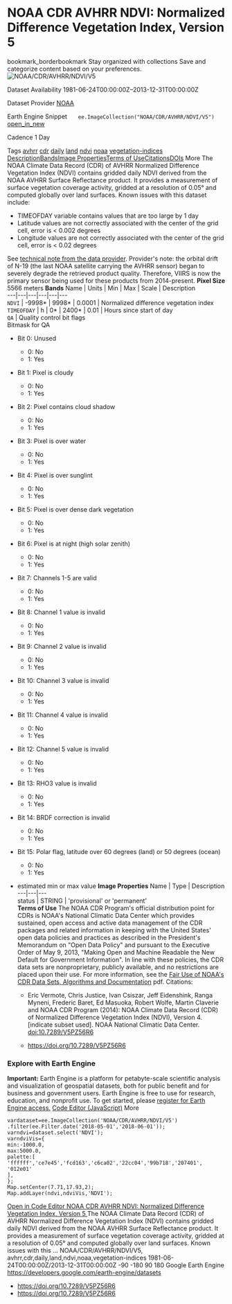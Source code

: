  
#  NOAA CDR AVHRR NDVI: Normalized Difference Vegetation Index, Version 5 
bookmark_borderbookmark Stay organized with collections  Save and categorize content based on your preferences.
![NOAA/CDR/AVHRR/NDVI/V5](https://developers.google.com/earth-engine/datasets/images/NOAA/NOAA_CDR_AVHRR_NDVI_V5_sample.png) 

Dataset Availability
    1981-06-24T00:00:00Z–2013-12-31T00:00:00Z 

Dataset Provider
     [ NOAA ](https://www.ncei.noaa.gov/products/climate-data-records/normalized-difference-vegetation-index) 

Earth Engine Snippet
     `    ee.ImageCollection("NOAA/CDR/AVHRR/NDVI/V5")   ` [ open_in_new ](https://code.earthengine.google.com/?scriptPath=Examples:Datasets/NOAA/NOAA_CDR_AVHRR_NDVI_V5) 

Cadence
    1 Day 

Tags
     [avhrr](https://developers.google.com/earth-engine/datasets/tags/avhrr) [cdr](https://developers.google.com/earth-engine/datasets/tags/cdr) [daily](https://developers.google.com/earth-engine/datasets/tags/daily) [land](https://developers.google.com/earth-engine/datasets/tags/land) [ndvi](https://developers.google.com/earth-engine/datasets/tags/ndvi) [noaa](https://developers.google.com/earth-engine/datasets/tags/noaa) [vegetation-indices](https://developers.google.com/earth-engine/datasets/tags/vegetation-indices)
[Description](https://developers.google.com/earth-engine/datasets/catalog/NOAA_CDR_AVHRR_NDVI_V5#description)[Bands](https://developers.google.com/earth-engine/datasets/catalog/NOAA_CDR_AVHRR_NDVI_V5#bands)[Image Properties](https://developers.google.com/earth-engine/datasets/catalog/NOAA_CDR_AVHRR_NDVI_V5#image-properties)[Terms of Use](https://developers.google.com/earth-engine/datasets/catalog/NOAA_CDR_AVHRR_NDVI_V5#terms-of-use)[Citations](https://developers.google.com/earth-engine/datasets/catalog/NOAA_CDR_AVHRR_NDVI_V5#citations)[DOIs](https://developers.google.com/earth-engine/datasets/catalog/NOAA_CDR_AVHRR_NDVI_V5#dois) More
The NOAA Climate Data Record (CDR) of AVHRR Normalized Difference Vegetation Index (NDVI) contains gridded daily NDVI derived from the NOAA AVHRR Surface Reflectance product. It provides a measurement of surface vegetation coverage activity, gridded at a resolution of 0.05° and computed globally over land surfaces.
Known issues with this dataset include:
  * TIMEOFDAY variable contains values that are too large by 1 day
  * Latitude values are not correctly associated with the center of the grid cell, error is < 0.002 degrees
  * Longitude values are not correctly associated with the center of the grid cell, error is < 0.02 degrees


See [technical note from the data provider](https://www.ncei.noaa.gov/pub/data/sds/cdr/CDRs/Normalized_Difference_Vegetation_Index/AVHRR/AlgorithmDescriptionAVHRR_01B-20b.pdf).
Provider's note: the orbital drift of N-19 (the last NOAA satellite carrying the AVHRR sensor) began to severely degrade the retrieved product quality. Therefore, VIIRS is now the primary sensor being used for these products from 2014-present.
**Pixel Size** 5566 meters 
**Bands**
Name | Units | Min | Max | Scale | Description  
---|---|---|---|---|---  
`NDVI` |  -9998*  |  9998*  | 0.0001 | Normalized difference vegetation index  
`TIMEOFDAY` | h |  0*  |  2400*  | 0.01 | Hours since start of day  
`QA` | Quality control bit flags  
Bitmask for QA
  * Bit 0: Unused 
    * 0: No
    * 1: Yes
  * Bit 1: Pixel is cloudy 
    * 0: No
    * 1: Yes
  * Bit 2: Pixel contains cloud shadow 
    * 0: No
    * 1: Yes
  * Bit 3: Pixel is over water 
    * 0: No
    * 1: Yes
  * Bit 4: Pixel is over sunglint 
    * 0: No
    * 1: Yes
  * Bit 5: Pixel is over dense dark vegetation 
    * 0: No
    * 1: Yes
  * Bit 6: Pixel is at night (high solar zenith) 
    * 0: No
    * 1: Yes
  * Bit 7: Channels 1-5 are valid 
    * 0: No
    * 1: Yes
  * Bit 8: Channel 1 value is invalid 
    * 0: No
    * 1: Yes
  * Bit 9: Channel 2 value is invalid 
    * 0: No
    * 1: Yes
  * Bit 10: Channel 3 value is invalid 
    * 0: No
    * 1: Yes
  * Bit 11: Channel 4 value is invalid 
    * 0: No
    * 1: Yes
  * Bit 12: Channel 5 value is invalid 
    * 0: No
    * 1: Yes
  * Bit 13: RHO3 value is invalid 
    * 0: No
    * 1: Yes
  * Bit 14: BRDF correction is invalid 
    * 0: No
    * 1: Yes
  * Bit 15: Polar flag, latitude over 60 degrees (land) or 50 degrees (ocean) 
    * 0: No
    * 1: Yes

  
* estimated min or max value 
**Image Properties**
Name | Type | Description  
---|---|---  
status | STRING | 'provisional' or 'permanent'  
**Terms of Use**
The NOAA CDR Program's official distribution point for CDRs is NOAA's National Climatic Data Center which provides sustained, open access and active data management of the CDR packages and related information in keeping with the United States' open data policies and practices as described in the President's Memorandum on "Open Data Policy" and pursuant to the Executive Order of May 9, 2013, "Making Open and Machine Readable the New Default for Government Information". In line with these policies, the CDR data sets are nonproprietary, publicly available, and no restrictions are placed upon their use. For more information, see the [Fair Use of NOAA's CDR Data Sets, Algorithms and Documentation](https://www1.ncdc.noaa.gov/pub/data/sds/cdr/CDRs/Aerosol_Optical_Thickness/UseAgreement_01B-04.pdf) pdf.
Citations:
  * Eric Vermote, Chris Justice, Ivan Csiszar, Jeff Eidenshink, Ranga Myneni, Frederic Baret, Ed Masuoka, Robert Wolfe, Martin Claverie and NOAA CDR Program (2014): NOAA Climate Data Record (CDR) of Normalized Difference Vegetation Index (NDVI), Version 4. [indicate subset used]. NOAA National Climatic Data Center. [doi:10.7289/V5PZ56R6](https://data.nodc.noaa.gov/cgi-bin/iso?id=gov.noaa.ncdc:C00813)


  * [ https://doi.org/10.7289/V5PZ56R6 ](https://doi.org/10.7289/V5PZ56R6)


### Explore with Earth Engine
**Important:** Earth Engine is a platform for petabyte-scale scientific analysis and visualization of geospatial datasets, both for public benefit and for business and government users. Earth Engine is free to use for research, education, and nonprofit use. To get started, please [register for Earth Engine access.](https://console.cloud.google.com/earth-engine)
[Code Editor (JavaScript)](https://developers.google.com/earth-engine/datasets/catalog/NOAA_CDR_AVHRR_NDVI_V5#code-editor-javascript-sample) More
```
vardataset=ee.ImageCollection('NOAA/CDR/AVHRR/NDVI/V5')
.filter(ee.Filter.date('2018-05-01','2018-06-01'));
varndvi=dataset.select('NDVI');
varndviVis={
min:-1000.0,
max:5000.0,
palette:[
'ffffff','ce7e45','fcd163','c6ca02','22cc04','99b718','207401',
'012e01'
],
};
Map.setCenter(7.71,17.93,2);
Map.addLayer(ndvi,ndviVis,'NDVI');
```
[ Open in Code Editor ](https://code.earthengine.google.com/?scriptPath=Examples:Datasets/NOAA/NOAA_CDR_AVHRR_NDVI_V5)
[ NOAA CDR AVHRR NDVI: Normalized Difference Vegetation Index, Version 5 ](https://developers.google.com/earth-engine/datasets/catalog/NOAA_CDR_AVHRR_NDVI_V5)
The NOAA Climate Data Record (CDR) of AVHRR Normalized Difference Vegetation Index (NDVI) contains gridded daily NDVI derived from the NOAA AVHRR Surface Reflectance product. It provides a measurement of surface vegetation coverage activity, gridded at a resolution of 0.05° and computed globally over land surfaces. Known issues with this …
NOAA/CDR/AVHRR/NDVI/V5, avhrr,cdr,daily,land,ndvi,noaa,vegetation-indices 
1981-06-24T00:00:00Z/2013-12-31T00:00:00Z
-90 -180 90 180 
Google Earth Engine
https://developers.google.com/earth-engine/datasets
  * [ https://doi.org/10.7289/V5PZ56R6 ](https://doi.org/https://www.ncei.noaa.gov/products/climate-data-records/normalized-difference-vegetation-index)
  * [ https://doi.org/10.7289/V5PZ56R6 ](https://doi.org/https://developers.google.com/earth-engine/datasets/catalog/NOAA_CDR_AVHRR_NDVI_V5)


